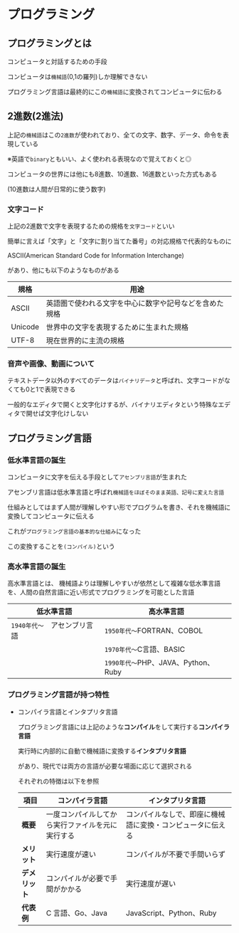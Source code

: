 # プログラミング

## プログラミングとは

   コンピュータと対話するための手段

   コンピュータは``機械語``(0,1の羅列)しか理解できない

   プログラミング言語は最終的にこの``機械語``に変換されてコンピュータに伝わる
    
## 2進数(2進法)

   上記の``機械語``はこの``2進数``が使われており、全ての文字、数字、データ、命令を表現している

   ※英語で``binary``ともいい、よく使われる表現なので覚えておくと◎

   コンピュータの世界には他にも8進数、10進数、16進数といった方式もある

   (10進数は人間が日常的に使う数字)

### 文字コード

   上記の2進数で文字を表現するための規格を``文字コード``といい

   簡単に言えば「文字」と「文字に割り当てた番号」の対応規格で代表的なものに

   ASCII(American Standard Code for Information Interchange)

   があり、他にも以下のようなものがある

   |   規格   |                    用途                    |
   |---------|-------------------------------------------|
   | ASCII   | 英語圏で使われる文字を中心に数字や記号などを含めた規格 |
   | Unicode | 世界中の文字を表現するために生まれた規格            |
   | UTF-8   | 現在世界的に主流の規格                         |

### 音声や画像、動画について

   テキストデータ以外のすべてのデータは``バイナリデータ``と呼ばれ、文字コードがなくても0と1で表現できる

   一般的なエディタで開くと文字化けするが、バイナリエディタという特殊なエディタで開せば文字化けしない

## プログラミング言語

### 低水準言語の誕生

   コンピュータに文字を伝える手段として``アセンブリ言語``が生まれた

   アセンブリ言語は低水準言語と呼ばれ``機械語をほぼそのまま英語、記号に変えた言語``

   仕組みとしてはまず人間が理解しやすい形でプログラムを書き、それを機械語に変換してコンピュータに伝える

   これが``プログラミング言語の基本的な仕組み``になった

   この変換することを``(コンパイル)``という

### 高水準言語の誕生

   高水準言語とは、
   機械語よりは理解しやすいが依然として複雑な低水準言語を、人間の自然言語に近い形式でプログラミングを可能とした言語

   |   低水準言語                    |       高水準言語    |
   |---------|-------------------------------------------|
   | ``1940年代～``　アセンブリ言語   | ``1950年代～``FORTRAN、COBOL |
   |                                | ``1970年代～``C言語、BASIC |
   |                                | ``1990年代～``PHP、JAVA、Python、Ruby |

### プログラミング言語が持つ特性

- コンパイラ言語とインタプリタ言語

   プログラミング言語には上記のような**コンパイル**をして実行する**コンパイラ言語**

   実行時に内部的に自動で機械語に変換する**インタプリタ言語**

   があり、現代では両方の言語が必要な場面に応じて選択される

   それぞれの特徴は以下を参照

   | 項目   | コンパイラ言語 | インタプリタ言語 |
   |--------|--------------|--------------|
   | **概要**   | 一度コンパイルしてから実行ファイルを元に実行する | コンパイルなしで、即座に機械語に変換・コンピュータに伝える |
   | **メリット** | 実行速度が速い | コンパイルが不要で手間いらず |
   | **デメリット** | コンパイルが必要で手間がかかる | 実行速度が遅い |
   | **代表例** | C 言語、Go、Java | JavaScript、Python、Ruby |


